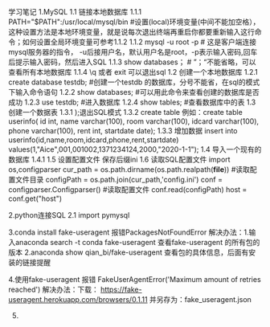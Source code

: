 学习笔记
1.MySQL
  1.1 链接本地数据库
      1.1.1 PATH="$PATH":/usr/local/mysql/bin #设置(local)环境变量(中间不能加空格），这种设置方法是本地环境变量，就是说每次退出终端再重启你都要重新输入这行命令；如何设置全局环境变量可参考1.1.2
      1.1.2 mysql -u root -p # 这是客户端连接mysql服务器的指令， -u后接用户名，默认用户名是root，-p表示输入密码,回车后提示输入密码，然后进入SQL
      1.1.3 show databases； # ”；“不能省略，可以查看所有本地数据库
      1.1.4 \q 或者 exit 可以退出sql
  1.2 创建一个本地数据库
      1.2.1 create database testdb;  #创建一个testdb 的数据库，分号不能省，在sql的模式下输入命令语句
      1.2.2 show databases;          #可以用此命令来查看创建的数据库是否成功
      1.2.3 use testdb;              #进入数据库
      1.2.4 show tables;             #查看数据库中的表
  1.3 创建一个数据表
      1.3.1 );退出SQL模式
      1.3.2 create table  例如：create table userinfo( id int, name varchar(100), room varchar(100), idcard varchar(100), phone varchar(100), rent int, startdate date);
      1.3.3 增加数据
            insert into userinfo(id,name,room,idcard,phone,rent,startdate) values(1,"Aice",001,001002,1371234124,2000,"2020-1-1");
  1.4 导入一个现有的数据库
      1.4.1
  1.5 设置配置文件 保存后缀ini
  1.6 读取SQL配置文件
       import os,configparser
       cur_path = os.path.dirname(os.path.realpath(__file__)) #读取配置文件目录
       configPath = os.path.join(cur_path,'config.ini')
       conf = configparser.Configparser() #读取配置文件
       conf.read(configPath)
       host = conf.get("host")
       
    
2.python连接SQL
  2.1 import pymysql
      
      
3.conda install fake-useragent 报错PackagesNotFoundError
 解决办法：1.输入anaconda search -t conda fake-useragent  查看fake-useragent 的所有包的版本
         2.anaconda show qian_bi/fake-useragent 查看包的具体信息，后面有安装的链接提醒
     
4.使用fake-useragent 报错 FakeUserAgentError('Maximum amount of retries reached')
 解决办法：下载： https://fake-useragent.herokuapp.com/browsers/0.1.11 并另存为：fake_useragent.json
 
5.



